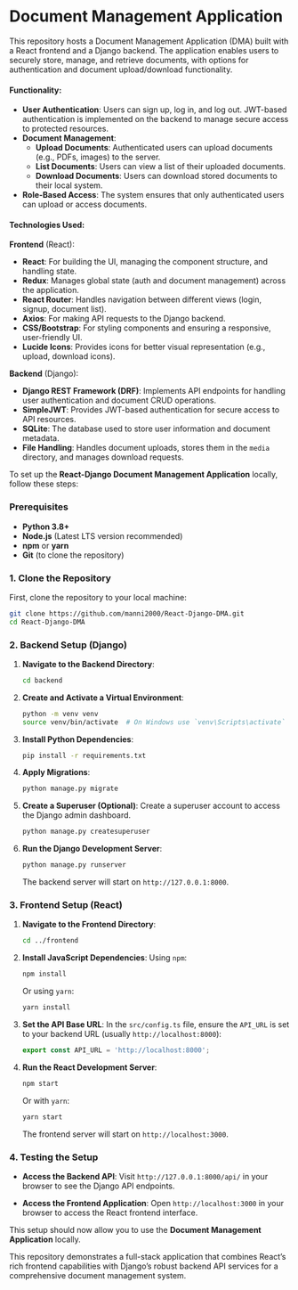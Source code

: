 # Document Management Application

This repository hosts a Document Management Application (DMA) built with a React frontend and a Django backend. The application enables users to securely store, manage, and retrieve documents, with options for authentication and document upload/download functionality.

#### Functionality:
- **User Authentication**: Users can sign up, log in, and log out. JWT-based authentication is implemented on the backend to manage secure access to protected resources.
- **Document Management**: 
  - **Upload Documents**: Authenticated users can upload documents (e.g., PDFs, images) to the server.
  - **List Documents**: Users can view a list of their uploaded documents.
  - **Download Documents**: Users can download stored documents to their local system.
- **Role-Based Access**: The system ensures that only authenticated users can upload or access documents.
  
#### Technologies Used:

**Frontend** (React):
- **React**: For building the UI, managing the component structure, and handling state.
- **Redux**: Manages global state (auth and document management) across the application.
- **React Router**: Handles navigation between different views (login, signup, document list).
- **Axios**: For making API requests to the Django backend.
- **CSS/Bootstrap**: For styling components and ensuring a responsive, user-friendly UI.
- **Lucide Icons**: Provides icons for better visual representation (e.g., upload, download icons).

**Backend** (Django):
- **Django REST Framework (DRF)**: Implements API endpoints for handling user authentication and document CRUD operations.
- **SimpleJWT**: Provides JWT-based authentication for secure access to API resources.
- **SQLite**: The database used to store user information and document metadata.
- **File Handling**: Handles document uploads, stores them in the `media` directory, and manages download requests.

To set up the **React-Django Document Management Application** locally, follow these steps:

### Prerequisites
- **Python 3.8+**
- **Node.js** (Latest LTS version recommended)
- **npm** or **yarn**
- **Git** (to clone the repository)

### 1. Clone the Repository
First, clone the repository to your local machine:
```bash
git clone https://github.com/manni2000/React-Django-DMA.git
cd React-Django-DMA
```

### 2. Backend Setup (Django)

1. **Navigate to the Backend Directory**:
   ```bash
   cd backend
   ```

2. **Create and Activate a Virtual Environment**:
   ```bash
   python -m venv venv
   source venv/bin/activate  # On Windows use `venv\Scripts\activate`
   ```

3. **Install Python Dependencies**:
   ```bash
   pip install -r requirements.txt
   ```

4. **Apply Migrations**:
   ```bash
   python manage.py migrate
   ```

5. **Create a Superuser (Optional)**:
   Create a superuser account to access the Django admin dashboard.
   ```bash
   python manage.py createsuperuser
   ```

6. **Run the Django Development Server**:
   ```bash
   python manage.py runserver
   ```
   The backend server will start on `http://127.0.0.1:8000`.

### 3. Frontend Setup (React)

1. **Navigate to the Frontend Directory**:
   ```bash
   cd ../frontend
   ```

2. **Install JavaScript Dependencies**:
   Using `npm`:
   ```bash
   npm install
   ```
   Or using `yarn`:
   ```bash
   yarn install
   ```

3. **Set the API Base URL**:
   In the `src/config.ts` file, ensure the `API_URL` is set to your backend URL (usually `http://localhost:8000`):
   ```javascript
   export const API_URL = 'http://localhost:8000';
   ```

4. **Run the React Development Server**:
   ```bash
   npm start
   ```
   Or with `yarn`:
   ```bash
   yarn start
   ```
   The frontend server will start on `http://localhost:3000`.

### 4. Testing the Setup

- **Access the Backend API**:
  Visit `http://127.0.0.1:8000/api/` in your browser to see the Django API endpoints.

- **Access the Frontend Application**:
  Open `http://localhost:3000` in your browser to access the React frontend interface.

This setup should now allow you to use the **Document Management Application** locally.

This repository demonstrates a full-stack application that combines React’s rich frontend capabilities with Django’s robust backend API services for a comprehensive document management system.
